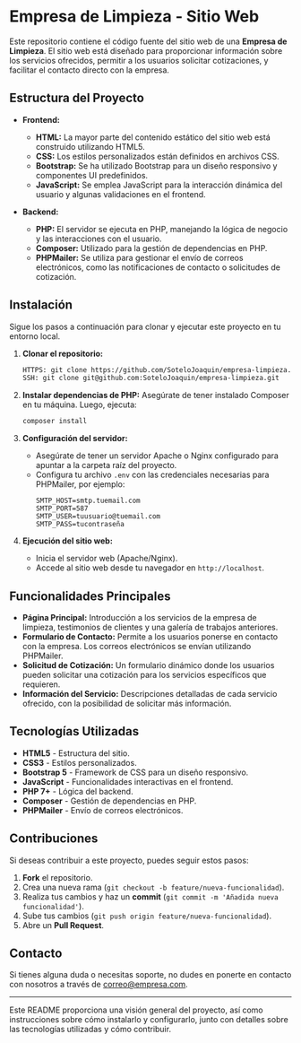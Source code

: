 
# Empresa de Limpieza - Sitio Web

Este repositorio contiene el código fuente del sitio web de una **Empresa de Limpieza**. El sitio web está diseñado para proporcionar información sobre los servicios ofrecidos, permitir a los usuarios solicitar cotizaciones, y facilitar el contacto directo con la empresa.

## Estructura del Proyecto

- **Frontend:**
  - **HTML:** La mayor parte del contenido estático del sitio web está construido utilizando HTML5.
  - **CSS:** Los estilos personalizados están definidos en archivos CSS.
  - **Bootstrap:** Se ha utilizado Bootstrap para un diseño responsivo y componentes UI predefinidos.
  - **JavaScript:** Se emplea JavaScript para la interacción dinámica del usuario y algunas validaciones en el frontend.

- **Backend:**
  - **PHP:** El servidor se ejecuta en PHP, manejando la lógica de negocio y las interacciones con el usuario.
  - **Composer:** Utilizado para la gestión de dependencias en PHP.
  - **PHPMailer:** Se utiliza para gestionar el envío de correos electrónicos, como las notificaciones de contacto o solicitudes de cotización.

## Instalación

Sigue los pasos a continuación para clonar y ejecutar este proyecto en tu entorno local.

1. **Clonar el repositorio:**
   ```bash
   HTTPS: git clone https://github.com/SoteloJoaquin/empresa-limpieza.git
   SSH: git clone git@github.com:SoteloJoaquin/empresa-limpieza.git
   ```

2. **Instalar dependencias de PHP:**
   Asegúrate de tener instalado Composer en tu máquina. Luego, ejecuta:
   ```bash
   composer install
   ```

3. **Configuración del servidor:**
   - Asegúrate de tener un servidor Apache o Nginx configurado para apuntar a la carpeta raíz del proyecto.
   - Configura tu archivo `.env` con las credenciales necesarias para PHPMailer, por ejemplo:
     ```plaintext
     SMTP_HOST=smtp.tuemail.com
     SMTP_PORT=587
     SMTP_USER=tuusuario@tuemail.com
     SMTP_PASS=tucontraseña
     ```

4. **Ejecución del sitio web:**
   - Inicia el servidor web (Apache/Nginx).
   - Accede al sitio web desde tu navegador en `http://localhost`.

## Funcionalidades Principales

- **Página Principal:** Introducción a los servicios de la empresa de limpieza, testimonios de clientes y una galería de trabajos anteriores.
- **Formulario de Contacto:** Permite a los usuarios ponerse en contacto con la empresa. Los correos electrónicos se envían utilizando PHPMailer.
- **Solicitud de Cotización:** Un formulario dinámico donde los usuarios pueden solicitar una cotización para los servicios específicos que requieren.
- **Información del Servicio:** Descripciones detalladas de cada servicio ofrecido, con la posibilidad de solicitar más información.

## Tecnologías Utilizadas

- **HTML5** - Estructura del sitio.
- **CSS3** - Estilos personalizados.
- **Bootstrap 5** - Framework de CSS para un diseño responsivo.
- **JavaScript** - Funcionalidades interactivas en el frontend.
- **PHP 7+** - Lógica del backend.
- **Composer** - Gestión de dependencias en PHP.
- **PHPMailer** - Envío de correos electrónicos.

## Contribuciones

Si deseas contribuir a este proyecto, puedes seguir estos pasos:

1. **Fork** el repositorio.
2. Crea una nueva rama (`git checkout -b feature/nueva-funcionalidad`).
3. Realiza tus cambios y haz un **commit** (`git commit -m 'Añadida nueva funcionalidad'`).
4. Sube tus cambios (`git push origin feature/nueva-funcionalidad`).
5. Abre un **Pull Request**.

## Contacto

Si tienes alguna duda o necesitas soporte, no dudes en ponerte en contacto con nosotros a través de [correo@empresa.com](mailto:correo@empresa.com).

---

Este README proporciona una visión general del proyecto, así como instrucciones sobre cómo instalarlo y configurarlo, junto con detalles sobre las tecnologías utilizadas y cómo contribuir.
